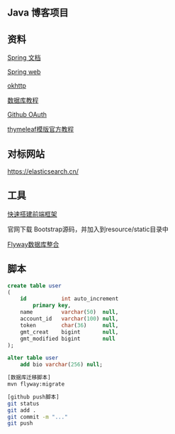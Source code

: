 ## Java 博客项目


## 资料
[Spring 文档](https://spring.io/guides)

[Spring web](https://spring.io/guides/gs/serving-web-content/)

[okhttp](https://square.github.io/okhttp/)

[数据库教程](https://www.runoob.com/mysql/mysql-tutorial.html)

[Github OAuth](https://developer.github.com/apps/building-github-apps/)

[thymeleaf模版官方教程](https://www.thymeleaf.org/doc/tutorials/3.0/usingthymeleaf.html)



## 对标网站
https://elasticsearch.cn/

## 工具
[快速搭建前端框架](https://v3.bootcss.com/getting-started/)
 
官网下载 Bootstrap源码，并加入到resource/static目录中

[Flyway数据库整合](https://flywaydb.org/getstarted/)


## 脚本
```sql
create table user
(
    id           int auto_increment
        primary key,
    name         varchar(50)  null,
    account_id   varchar(100) null,
    token        char(36)     null,
    gmt_creat    bigint       null,
    gmt_modified bigint       null
);

alter table user
	add bio varchar(256) null;
```
```bash
[数据库迁移脚本]
mvn flyway:migrate

[github push脚本]
git status
git add .
git commit -m "..."
git push



